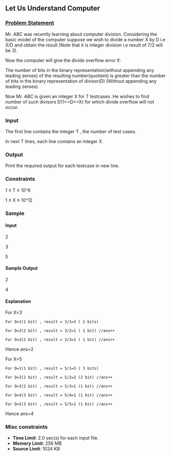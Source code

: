## Let Us Understand Computer

### [Problem Statement](https://www.hackerearth.com/practice/basic-programming/operators/basics-of-operators/practice-problems/algorithm/let-us-understand-computer-78476e7a/)

Mr. ABC was recently learning about computer division. Considering the basic model of the computer suppose we wish to divide a number X by D i.e X/D and obtain the result (Note that it is integer division i.e result of 7/2 will be 3).

Now the computer will give the divide overflow error if:

The number of bits in the binary representation(without appending any leading zeroes) of the resulting number(quotient) is greater than the number of bits in the binary representation of divisor(D) (Without appending any leading zeroes).

Now Mr. ABC is given an integer X for T testcases .He wishes to find number of such divisors D(1<=D<=X) for which divide overflow will not occur.

### Input

The first line contains the integer T , the number of test cases.

In next T lines, each line contains an integer X.

### Output

Print the required output for each testcase in new line. 

### Constraints

1 ≤ T ≤ 10^6

1 ≤ X ≤ 10^12

### Sample

#### Input

2

3

5

#### Sample Output

2

4

#### Explanation

For X=3 

    For D=1(1 bit) , result = 3/1=3 ( 2 bits)

    For D=2(2 bit) , result = 3/2=1 ( 1 bit) //ans++

    For D=3(2 bit) , result = 3/3=1 ( 1 bit) //ans++

Hence ans=2

 

For X=5

    For D=1(1 bit) , result = 5/1=5 ( 3 bits)

    For D=2(2 bit) , result = 5/2=2 (2 bit) //ans++

    For D=3(2 bit) , result = 5/3=1 (1 bit) //ans++

    For D=4(3 bit) , result = 5/4=1 (1 bit) //ans++

    For D=5(3 bit) , result = 5/5=1 (1 bit) //ans++

Hence ans=4

### Misc constraints

- **Time Limit**:	2.0 sec(s) for each input file.
- **Memory Limit**:	256 MB
- **Source Limit**:	1024 KB

